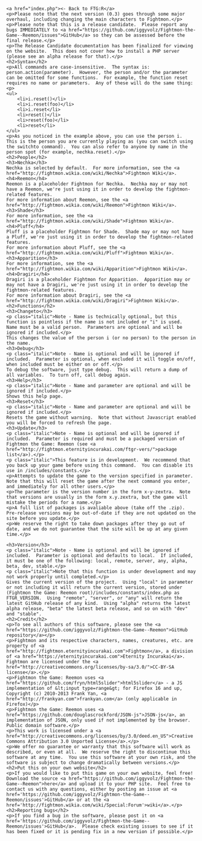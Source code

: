 	<a href="index.php"><- Back to FTG:R</a>
	<p>Please note that the next version (0.3) goes through some major overhaul, including changing the main characters to Fightmon.</p>
	<p>Please note that this is a release candidate.  Please report any bugs IMMEDIATELY to <a href="https://github.com/iggyvolz/Fightmon-the-Game--Reemon/issues">GitHub</a> so they can be assessed before the final release.</p>
	<p>The Release Candidate documentation has been finalized for viewing on the website.  This does not cover how to install a PHP server (please see an alpha release for that).</p>
	<h2>Syntax</h2>
	<p>All commands are case-insensitive.  The syntax is: person.action(parameter).  However, the person and/or the parameter can be omitted for some functions.  For example, the function reset requires no name or parameters.  Any of these will do the same thing:<p>
	<ul>
		<li>i.reset()</li>
		<li>i.reset(foo)</li>
		<li>i.reset</li>
		<li>reset()</li>
		<li>reset(foo)</li>
		<li>reset</li>
	</ul>
	<p>As you noticed in the example above, you can use the person i.  This is the person you are currently playing as (you can switch using the switchto command).  You can also refer to anyone by name in the person spot (for example, nechka.reset).</p>
	<h2>People</h2>
	<h3>Nechka</h3>
	Nechka is selected by default.  For more information, see the <a href="http://fightmon.wikia.com/wiki/Nechka">Fightmon Wiki</a>.
	<h4>Reemon</h4>
	Reemon is a placeholder Fightmon for Nechka.  Nechka may or may not have a Reemon, we're just using it in order to develop the fightmon-related features.
	For more information about Reemon, see the <a href="http://fightmon.wikia.com/wiki/Reemon">Fightmon Wiki</a>.
	<h3>Shade</h3>
	For more information, see the <a href="http://fightmon.wikia.com/wiki/Shade">Fightmon Wiki</a>.
	<h4>Pluff</h4>
	Pluff is a placeholder Fightmon for Shade.  Shade may or may not have a Pluff, we're just using it in order to develop the fightmon-related features.
	For more information about Pluff, see the <a href="http://fightmon.wikia.com/wiki/Pluff">Fightmon Wiki</a>.
	<h3>Apparition</h3>
	For more information, see the <a href="http://fightmon.wikia.com/wiki/Apparition">Fightmon Wiki</a>.
	<h4>Dragiri</h4>
	Dragiri is a placeholder Fightmon for Apparition.  Apparition may or may not have a Dragiri, we're just using it in order to develop the fightmon-related features.
	For more information about Dragiri, see the <a href="http://fightmon.wikia.com/wiki/Dragiri">Fightmon Wiki</a>.
	<h2>Functions</h2>
	<h3>Changeto</h3>
	<p class="italic">Note - Name is technically optional, but this function is pointless if the name is not included or "i" is used.  Name must be a valid person.  Parameters are optional and will be ignored if included.</p>
	This changes the value of the person i (or no person) to the person in the name.
	<h3>Debug</h3>
	<p class="italic">Note - Name is optional and will be ignored if included.  Parameter is optional, when excluded it will toggle on/off, when included must be either on or off.</p>
	To debug the software, just type debug.  This will return a dump of all variables.  To turn off, call debug again.
	<h3>Help</h3>
	<p class="italic">Note - Name and parameter are optional and will be ignored if included.</p>
	Shows this help page.
	<h3>Reset</h3>
	<p class="italic">Note - Name and parameter are optional and will be ignored if included.</p>
	Resets the game without warning.  Note that without Javascript enabled you will be forced to refresh the page.
	<h3>Update</h3>
	<p class="italic">Note - Name is optional and will be ignored if included.  Parameter is required and must be a packaged version of Fightmon the Game: Reemon (see <a href="http://fightmon.eternityincurakai.com/ftgr-vers/">package list</a>).</p>
	<p class="italic">This feature is in development.  We recommend that you back up your game before using this command.  You can disable its use in /includes/constants.</p>
	<p>Attempts to update the game to the version specified in parameter.  Note that this will reset the game after the next command you enter, and immediately for all other users.</p>
	<p>The parameter is the version number in the form x-y-zextra.  Note that versions are usually in the form x.y.zextra, but the game will mistake the periods for a name.</p>
	<p>A full list of packages is avaliable above (take off the .zip).  Pre-release versions may be out-of-date if they are not updated on the site before you update.</p>
	<p>We reserve the right to take down packages after they go out of date, and we do not guarantee that the site will be up at any given time.</p>

	<h3>Version</h3>
	<p class="italic">Note - Name is optional and will be ignored if included.  Parameter is optional and defaults to local.  If included, it must be one of the following: local, remote, server, any, alpha, beta, dev, stable.</p>
	<p class="italic">Note that this function is under development and may not work properly until completed.</p>
	Gives the current version of the project.  Using "local" in parameter or not including it will return the current version, stored under (Fightmon the Game: Reemon root)/includes/constants/index.php as FTGR_VERSION.  Using "remote", "server", or "any" will return the latest GitHub release of any kind.  Using "alpha" returns the latest alpha release, "beta" the latest beta release, and so on with "dev" and "stable".
	<h2>Credit</h2>
	<p>To see all authors of this software, please see the <a href="https://github.com/iggyvolz/Fightmon-the-Game--Reemon">GitHub repository</a></p>
	<p>Fightmon and its respective characters, names, creatures, etc. are property of <a href="http://fightmon.eternityincurakai.com">Fightmon</a>, a division of <a href="https://eternityincurakai.com">Eternity Incurakai</a>.  Fightmon are licensed under the <a href="http://creativecommons.org/licenses/by-sa/3.0/">CC-BY-SA license</a>.</p>
	<p>Fightmon the Game: Reemon uses <a href="https://github.com/fryn/html5slider">html5slider</a> - a JS implementation of &lt;input type=range&gt; for Firefox 16 and up, Copyright (c) 2010-2013 Frank Yan, <a href="http://frankyan.com">frankyan.com</a> (only applicable in Firefox)</p>
	<p>Fightmon the Game: Reemon uses <a href="https://github.com/douglascrockford/JSON-js">JSON-js</a>, an implementation of JSON, only used if not implemented by the browser.  Public domain software.</p>
	<p>This work is licensed under a <a href="http://creativecommons.org/licenses/by/3.0/deed.en_US">Creative Commons Attribution 3.0 Unported License</a>.</p>
	<p>We offer no guarantee or warranty that this software will work as described, or even at all.  We reserve the right to discontinue this software at any time.  You use this software at your own risk, and the software is subject to change dramatically between versions.</p>
	<h2>Put this on your own website</h2>
	<p>If you would like to put this game on your own website, feel free!  Download the source <a href="https://github.com/iggyvolz/Fightmon-the-Game--Reemon">here</a> and upload it to your PHP site.  Feel free to contact us with any questions, either by posting an issue at <a href='https://github.com/iggyvolz/Fightmon-the-Game--Reemon/issues'>GitHub</a> or at the <a href='http://fightmon.wikia.com/wiki/Special:Forum'>wiki</a>.</p>
	<h2>Reporting bugs</h2>
	<p>If you find a bug in the software, please post it on <a href='https://github.com/iggyvolz/Fightmon-the-Game--Reemon/issues'>GitHub</a>.  Please check existing issues to see if it has been fixed or it is pending fix in a new version if possible.</p>